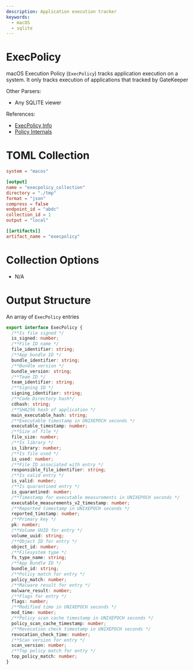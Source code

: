 ```yaml
---
description: Application execution tracker
keywords:
  - macOS
  - sqlite
---
```


# ExecPolicy

macOS Execution Policy (`ExecPolicy`) tracks application execution on a system.
It only tracks execution of applications that tracked by GateKeeper

Other Parsers:

- Any SQLITE viewer

References:

- [ExecPolicy Info](https://eclecticlight.co/2023/03/13/ventura-has-changed-app-quarantine-with-a-new-xattr/)
- [Policy Internals](https://knight.sc/reverse%20engineering/2019/02/20/syspolicyd-internals.html)

# TOML Collection

```toml
system = "macos"

[output]
name = "execpolicy_collection"
directory = "./tmp"
format = "json"
compress = false
endpoint_id = "abdc"
collection_id = 1
output = "local"

[[artifacts]]
artifact_name = "execpolicy"
```

# Collection Options

- N/A

# Output Structure

An array of `ExecPolicy` entries

```typescript
export interface ExecPolicy {
  /**Is file signed */
  is_signed: number;
  /**File ID name */
  file_identifier: string;
  /**App bundle ID */
  bundle_identifier: string;
  /**Bundle version */
  bundle_version: string;
  /**Team ID */
  team_identifier: string;
  /**Signing ID */
  signing_identifier: string;
  /**Code Directory hash*/
  cdhash: string;
  /**SHA256 hash of application */
  main_executable_hash: string;
  /**Executable timestamp in UNIXEPOCH seconds */
  executable_timestamp: number;
  /**Size of file */
  file_size: number;
  /**Is library */
  is_library: number;
  /**Is file used */
  is_used: number;
  /**File ID associated with entry */
  responsible_file_identifier: string;
  /**Is valid entry */
  is_valid: number;
  /**Is quarantined entry */
  is_quarantined: number;
  /**Timestamp for executable measurements in UNIXEPOCH seconds */
  executable_measurements_v2_timestamp: number;
  /**Reported timestamp in UNIXEPOCH seconds */
  reported_timstamp: number;
  /**Primary key */
  pk: number;
  /**Volume UUID for entry */
  volume_uuid: string;
  /**Object ID for entry */
  object_id: number;
  /**Filesystem type */
  fs_type_name: string;
  /**App Bundle ID */
  bundle_id: string;
  /**Policy match for entry */
  policy_match: number;
  /**Malware result for entry */
  malware_result: number;
  /**Flags for entry */
  flags: number;
  /**Modified time in UNIXEPOCH seconds */
  mod_time: number;
  /**Policy scan cache timestamp in UNIXEPOCH seconds */
  policy_scan_cache_timestamp: number;
  /**Revocation check timestamp in UNIXEPOCH seconds */
  revocation_check_time: number;
  /**Scan version for entry */
  scan_version: number;
  /**Top policy match for entry */
  top_policy_match: number;
}
```

